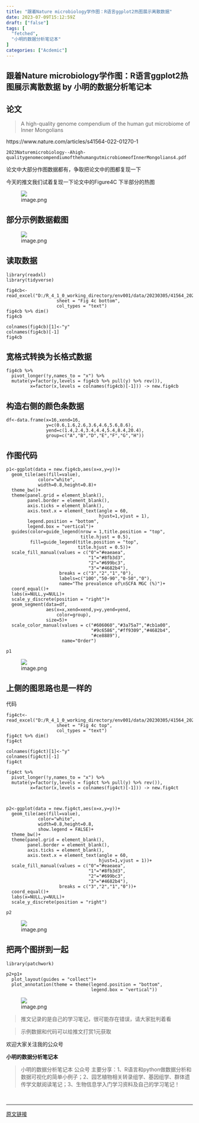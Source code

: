 ```yaml
---
title: "跟着Nature microbiology学作图：R语言ggplot2热图展示离散数据"
date: 2023-07-09T15:12:59Z
draft: ["false"]
tags: [
  "fetched",
  "小明的数据分析笔记本"
]
categories: ["Acdemic"]
---
```

跟着Nature microbiology学作图：R语言ggplot2热图展示离散数据 by 小明的数据分析笔记本
------
<div><section data-tool="mdnice编辑器" data-website="https://www.mdnice.com" data-mpa-powered-by="yiban.io"><h2 data-tool="mdnice编辑器"><span></span><span>论文</span><span></span><span> </span></h2><blockquote data-tool="mdnice编辑器"><p>A high-quality genome compendium of the human gut microbiome of Inner Mongolians</p></blockquote><p data-tool="mdnice编辑器">https://www.nature.com/articles/s41564-022-01270-1</p><p data-tool="mdnice编辑器"><code>2023Naturemicrobiology--Ahigh-qualitygenomecompendiumofthehumangutmicrobiomeofInnerMongolians4.pdf</code></p><p data-tool="mdnice编辑器">论文中大部分作图数据都有，争取把论文中的图都复现一下</p><p data-tool="mdnice编辑器">今天的推文我们试着复现一下论文中的Figure4C 下半部分的热图</p><figure data-tool="mdnice编辑器"><img data-ratio="0.9271428571428572" data-src="https://mmbiz.qpic.cn/sz_mmbiz_jpg/t1wZDoUyFk5UWlzv7Lj6txvhj34zMEZKdJDfKyxk8dXwict3uGlFk1RAbfYX4OUP8QecwFexGj0f70BXe7WPRXw/640?wx_fmt=other" data-type="other" data-w="700" src="https://mmbiz.qpic.cn/sz_mmbiz_jpg/t1wZDoUyFk5UWlzv7Lj6txvhj34zMEZKdJDfKyxk8dXwict3uGlFk1RAbfYX4OUP8QecwFexGj0f70BXe7WPRXw/640?wx_fmt=other"><figcaption>image.png</figcaption></figure><h2 data-tool="mdnice编辑器"><span></span><span>部分示例数据截图</span><span></span><span> </span></h2><figure data-tool="mdnice编辑器"><img data-ratio="0.2816666666666667" data-src="https://mmbiz.qpic.cn/sz_mmbiz_jpg/t1wZDoUyFk5UWlzv7Lj6txvhj34zMEZKLyQJiaqMbbAcLs8lHxQGNQhyHgH6SsG3fuv48pXMl3QMR8nD8f5kp0A/640?wx_fmt=other" data-type="other" data-w="1200" src="https://mmbiz.qpic.cn/sz_mmbiz_jpg/t1wZDoUyFk5UWlzv7Lj6txvhj34zMEZKLyQJiaqMbbAcLs8lHxQGNQhyHgH6SsG3fuv48pXMl3QMR8nD8f5kp0A/640?wx_fmt=other"><figcaption>image.png</figcaption></figure><h2 data-tool="mdnice编辑器"><span></span><span>读取数据</span><span></span><span> </span></h2><pre data-tool="mdnice编辑器"><span></span><code>library(readxl)<br>library(tidyverse)<br><br>fig4cb&lt;-read_excel(<span>"D:/R_4_1_0_working_directory/env001/data/20230305/41564_2022_1270_MOESM7_ESM.xlsx"</span>,<br>                   sheet = <span>"Fig 4c bottom"</span>,<br>                   col_types = <span>"text"</span>)<br>fig4cb %&gt;% dim()<br>fig4cb<br><br>colnames(fig4cb)[1]&lt;-<span>"y"</span><br>colnames(fig4cb)[-1]<br>fig4cb<br></code></pre><h2 data-tool="mdnice编辑器"><span></span><span>宽格式转换为长格式数据</span><span></span><span> </span></h2><pre data-tool="mdnice编辑器"><span></span><code>fig4cb %&gt;% <br>  pivot_longer(!y,names_to = <span>"x"</span>) %&gt;% <br>  mutate(y=factor(y,levels = fig4cb %&gt;% pull(y) %&gt;% rev()),<br>         x=factor(x,levels = colnames(fig4cb)[-1])) -&gt; new.fig4cb<br></code></pre><h2 data-tool="mdnice编辑器"><span></span><span>构造右侧的颜色条数据</span><span></span><span> </span></h2><pre data-tool="mdnice编辑器"><span></span><code>df&lt;-data.frame(x=16,xend=16,<br>               y=c(0.6,1.6,2.6,3.6,4.6,5.6,8.6),<br>               yend=c(1.4,2.4,3.4,4.4,5.4,8.4,20.4),<br>               group=c(<span>"A"</span>,<span>"B"</span>,<span>"D"</span>,<span>"E"</span>,<span>"F"</span>,<span>"G"</span>,<span>"H"</span>))<br></code></pre><h2 data-tool="mdnice编辑器"><span></span><span>作图代码</span><span></span><span> </span></h2><pre data-tool="mdnice编辑器"><span></span><code>p1&lt;-ggplot(data = new.fig4cb,aes(x=x,y=y))+<br>  geom_tile(aes(fill=value),<br>            color=<span>"white"</span>,<br>            width=0.8,height=0.8)+<br>  theme_bw()+<br>  theme(panel.grid = element_blank(),<br>        panel.border = element_blank(),<br>        axis.ticks = element_blank(),<br>        axis.text.x = element_text(angle = 60,<br>                                   hjust=1,vjust = 1),<br>        legend.position = <span>"bottom"</span>,<br>        legend.box = <span>"vertical"</span>)+<br>  guides(color=guide_legend(nrow = 1,title.position = <span>"top"</span>,<br>                            title.hjust = 0.5),<br>         fill=guide_legend(title.position = <span>"top"</span>,<br>                           title.hjust = 0.5))+<br>  scale_fill_manual(values = c(<span>"0"</span>=<span>"#eaeaea"</span>,<br>                               <span>"1"</span>=<span>"#8fb3d3"</span>,<br>                               <span>"2"</span>=<span>"#699bc3"</span>,<br>                               <span>"3"</span>=<span>"#4682b4"</span>),<br>                    breaks = c(<span>"3"</span>,<span>"2"</span>,<span>"1"</span>,<span>"0"</span>),<br>                    labels=c(<span>"100"</span>,<span>"50-90"</span>,<span>"0-50"</span>,<span>"0"</span>),<br>                    name=<span>"The prevalence of\nSCFA MGC (%)"</span>)+<br>  coord_equal()+<br>  labs(x=NULL,y=NULL)+<br>  scale_y_discrete(position = <span>"right"</span>)+<br>  geom_segment(data=df,<br>               aes(x=x,xend=xend,y=y,yend=yend,<br>                   color=group),<br>               size=5)+<br>  scale_color_manual(values = c(<span>"#606060"</span>,<span>"#3a75a7"</span>,<span>"#cb1a00"</span>,<br>                                <span>"#9c6586"</span>,<span>"#ff9309"</span>,<span>"#4682b4"</span>,<br>                                <span>"#ce8889"</span>),<br>                     name=<span>"Order"</span>)<br><br>p1<br></code></pre><figure data-tool="mdnice编辑器"><img data-ratio="0.9983235540653814" data-src="https://mmbiz.qpic.cn/sz_mmbiz_jpg/t1wZDoUyFk5UWlzv7Lj6txvhj34zMEZKCQDXpWgKHbk5JF1kaPoqf5iaibLCO1ZZ5Vdrv9iceIEiaWLMzDPVZx1ZKg/640?wx_fmt=other" data-type="other" data-w="1193" src="https://mmbiz.qpic.cn/sz_mmbiz_jpg/t1wZDoUyFk5UWlzv7Lj6txvhj34zMEZKCQDXpWgKHbk5JF1kaPoqf5iaibLCO1ZZ5Vdrv9iceIEiaWLMzDPVZx1ZKg/640?wx_fmt=other"><figcaption>image.png</figcaption></figure><h2 data-tool="mdnice编辑器"><span></span><span>上侧的图思路也是一样的</span><span></span><span> </span></h2><p data-tool="mdnice编辑器">代码</p><pre data-tool="mdnice编辑器"><span></span><code>fig4ct&lt;-read_excel(<span>"D:/R_4_1_0_working_directory/env001/data/20230305/41564_2022_1270_MOESM7_ESM.xlsx"</span>,<br>                   sheet = <span>"Fig 4c top"</span>,<br>                   col_types = <span>"text"</span>)<br>fig4ct %&gt;% dim()<br>fig4ct<br><br>colnames(fig4ct)[1]&lt;-<span>"y"</span><br>colnames(fig4ct)[-1]<br>fig4ct<br><br>fig4ct %&gt;% <br>  pivot_longer(!y,names_to = <span>"x"</span>) %&gt;% <br>  mutate(y=factor(y,levels = fig4ct %&gt;% pull(y) %&gt;% rev()),<br>         x=factor(x,levels = colnames(fig4ct)[-1])) -&gt; new.fig4ct<br><br><br><br>p2&lt;-ggplot(data = new.fig4ct,aes(x=x,y=y))+<br>  geom_tile(aes(fill=value),<br>            color=<span>"white"</span>,<br>            width=0.8,height=0.8,<br>            show.legend = FALSE)+<br>  theme_bw()+<br>  theme(panel.grid = element_blank(),<br>        panel.border = element_blank(),<br>        axis.ticks = element_blank(),<br>        axis.text.x = element_text(angle = 60,<br>                                   hjust=1,vjust = 1))+<br>  scale_fill_manual(values = c(<span>"0"</span>=<span>"#eaeaea"</span>,<br>                               <span>"1"</span>=<span>"#8fb3d3"</span>,<br>                               <span>"2"</span>=<span>"#699bc3"</span>,<br>                               <span>"3"</span>=<span>"#4682b4"</span>),<br>                    breaks = c(<span>"3"</span>,<span>"2"</span>,<span>"1"</span>,<span>"0"</span>))+<br>  coord_equal()+<br>  labs(x=NULL,y=NULL)+<br>  scale_y_discrete(position = <span>"right"</span>)<br><br>p2<br></code></pre><figure data-tool="mdnice编辑器"><img data-ratio="0.9845288326300985" data-src="https://mmbiz.qpic.cn/sz_mmbiz_jpg/t1wZDoUyFk5UWlzv7Lj6txvhj34zMEZK5Jw0HwL3NicNtiaKRiaVa0oUXJMOQyld1njoovK42LGbCic2JRRI8JGv3g/640?wx_fmt=other" data-type="other" data-w="711" src="https://mmbiz.qpic.cn/sz_mmbiz_jpg/t1wZDoUyFk5UWlzv7Lj6txvhj34zMEZK5Jw0HwL3NicNtiaKRiaVa0oUXJMOQyld1njoovK42LGbCic2JRRI8JGv3g/640?wx_fmt=other"><figcaption>image.png</figcaption></figure><h2 data-tool="mdnice编辑器"><span></span><span>把两个图拼到一起</span><span></span><span> </span></h2><pre data-tool="mdnice编辑器"><span></span><code>library(patchwork)  <br><br>p2+p1+<br>  plot_layout(guides = <span>"collect"</span>)+<br>  plot_annotation(theme = theme(legend.position = <span>"bottom"</span>,<br>                                legend.box = <span>"vertical"</span>))<br></code></pre><figure data-tool="mdnice编辑器"><img data-ratio="0.425" data-src="https://mmbiz.qpic.cn/sz_mmbiz_jpg/t1wZDoUyFk5UWlzv7Lj6txvhj34zMEZKvMXAVCZajkpGXicP5xYuPWkVhcd4xnNRZTkNUvjzs7enfOZDFFticCpg/640?wx_fmt=other" data-type="other" data-w="1200" src="https://mmbiz.qpic.cn/sz_mmbiz_jpg/t1wZDoUyFk5UWlzv7Lj6txvhj34zMEZKvMXAVCZajkpGXicP5xYuPWkVhcd4xnNRZTkNUvjzs7enfOZDFFticCpg/640?wx_fmt=other"><figcaption>image.png</figcaption></figure><blockquote data-tool="mdnice编辑器"><p>推文记录的是自己的学习笔记，很可能存在错误，请大家批判着看</p></blockquote><blockquote data-tool="mdnice编辑器"><p>示例数据和代码可以给推文打赏1元获取</p></blockquote><p data-tool="mdnice编辑器">欢迎大家关注我的公众号</p><p data-tool="mdnice编辑器"><strong>小明的数据分析笔记本</strong></p><section><mp-common-profile data-pluginname="mpprofile" data-id="MzI3NzQ3MTcxMg==" data-headimg="http://mmbiz.qpic.cn/mmbiz_png/t1wZDoUyFk5t1sOnM0iabvBhnfIj5YpyqrMib0E1MGCd9ibcYxaOPZd0GWhQBDvK2BPEwsicQxd6y5MHLfphnwHnow/0?wx_fmt=png" data-nickname="小明的数据分析笔记本" data-alias="" data-signature="分享R语言和python在生物信息领域做数据分析和数据可视化的简单小例子；偶尔会分享一些组学数据处理相关的内容" data-from="0" data-is_biz_ban="0"></mp-common-profile></section><p data-tool="mdnice编辑器"></p><blockquote data-tool="mdnice编辑器"><p>小明的数据分析笔记本 公众号 主要分享：1、R语言和python做数据分析和数据可视化的简单小例子；2、园艺植物相关转录组学、基因组学、群体遗传学文献阅读笔记；3、生物信息学入门学习资料及自己的学习笔记！</p></blockquote></section><p><br></p><p><mp-style-type data-value="3"></mp-style-type></p></div>  
<hr>
<a href="https://mp.weixin.qq.com/s/Tk4X366jN7BqMZgS9mnJjA",target="_blank" rel="noopener noreferrer">原文链接</a>
